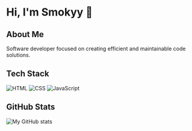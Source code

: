 # Hi, I'm Smokyy 👋

## About Me
Software developer focused on creating efficient and maintainable code solutions.

## Tech Stack
![HTML](https://img.shields.io/badge/HTML5-E34F26?style=for-the-badge&logo=html5&logoColor=white)
![CSS](https://img.shields.io/badge/CSS3-1572B6?style=for-the-badge&logo=css3&logoColor=white)
![JavaScript](https://img.shields.io/badge/JavaScript-F7DF1E?style=for-the-badge&logo=javascript&logoColor=black)

## GitHub Stats
![My GitHub stats](https://github-readme-stats.vercel.app/api?username=57945671&show_icons=true&theme=dark)

